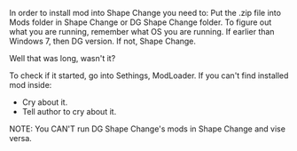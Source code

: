 In order to install mod into Shape Change you need to:
Put the .zip file into Mods folder in Shape Change or DG Shape Change folder.
To figure out what you are running, remember what OS you are running.
If earlier than Windows 7, then DG version. If not, Shape Change.

Well that was long, wasn't it?

To check if it started, go into Sethings, ModLoader.
If you can't find installed mod inside:

 - Cry about it.
 - Tell author to cry about it.

NOTE:
You CAN'T run DG Shape Change's mods in Shape Change and vise versa.
